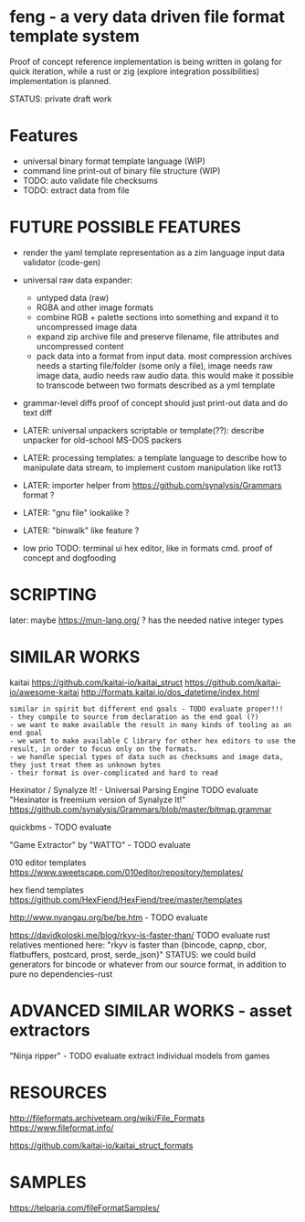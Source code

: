 # feng - a very data driven file format template system

Proof of concept reference implementation is being written in golang for
quick iteration, while a rust or zig (explore integration possibilities) implementation is planned.

STATUS: private draft work

# Features
- universal binary format template language (WIP)
- command line print-out of binary file structure (WIP)
- TODO: auto validate file checksums
- TODO: extract data from file







# FUTURE POSSIBLE FEATURES

- render the yaml template representation as a zim language input data validator (code-gen)



- universal raw data expander:
    - untyped data (raw)
    - RGBA and other image formats
    - combine RGB + palette sections into something and expand it to uncompressed image data
    - expand zip archive file and preserve filename, file attributes and uncompressed content
    - pack data into a format from input data. most compression archives needs a starting file/folder (some only a file), image needs raw image data, audio needs raw audio data.
        this would make it possible to transcode between two formats described as a yml template


- grammar-level diffs
    proof of concept should just print-out data and do text diff


- LATER: universal unpackers
    scriptable or template(??): describe unpacker for old-school MS-DOS packers

- LATER: processing templates: a template language to describe how to manipulate data stream,
    to implement custom manipulation like rot13

- LATER: importer helper from https://github.com/synalysis/Grammars format ?


- LATER: "gnu file" lookalike ?


- LATER: "binwalk" like feature ?



- low prio TODO: terminal ui hex editor, like in formats cmd. proof of concept and dogfooding



# SCRIPTING

later: maybe https://mun-lang.org/ ?
    has the needed native integer types



# SIMILAR WORKS

kaitai
    https://github.com/kaitai-io/kaitai_struct
    https://github.com/kaitai-io/awesome-kaitai
    http://formats.kaitai.io/dos_datetime/index.html

    similar in spirit but different end goals - TODO evaluate proper!!!
    - they compile to source from declaration as the end goal (?)
    - we want to make available the result in many kinds of tooling as an end goal
    - we want to make available C library for other hex editors to use the result, in order to focus only on the formats.
    - we handle special types of data such as checksums and image data, they just treat them as unknown bytes
    - their format is over-complicated and hard to read


Hexinator / Synalyze It! - Universal Parsing Engine
    TODO evaluate
    "Hexinator is freemium version of Synalyze It!"
    https://github.com/synalysis/Grammars/blob/master/bitmap.grammar




quickbms - TODO evaluate


 "Game Extractor" by "WATTO" - TODO evaluate



010 editor templates
    https://www.sweetscape.com/010editor/repository/templates/


hex fiend templates
    https://github.com/HexFiend/HexFiend/tree/master/templates


http://www.nyangau.org/be/be.htm - TODO evaluate



https://davidkoloski.me/blog/rkyv-is-faster-than/
    TODO evaluate rust relatives mentioned here:
        "rkyv is faster than {bincode, capnp, cbor, flatbuffers, postcard, prost, serde_json}"
    STATUS: we could build generators for bincode or whatever from our source format, in addition to pure no dependencies-rust




# ADVANCED SIMILAR WORKS - asset extractors

"Ninja ripper" - TODO evaluate
    extract individual models from games




# RESOURCES

http://fileformats.archiveteam.org/wiki/File_Formats
https://www.fileformat.info/

https://github.com/kaitai-io/kaitai_struct_formats


# SAMPLES

https://telparia.com/fileFormatSamples/
